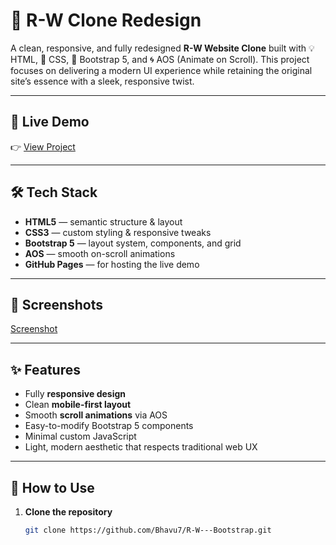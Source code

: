 # 🎨 R-W Clone Redesign

A clean, responsive, and fully redesigned **R-W Website Clone** built with 💡 HTML, 🎨 CSS, 🧱 Bootstrap 5, and 🌀 AOS (Animate on Scroll). This project focuses on delivering a modern UI experience while retaining the original site’s essence with a sleek, responsive twist.

---

## 🚀 Live Demo

👉 [View Project](https://bhavu7.github.io/R-W---Bootstrap/)

---

## 🛠 Tech Stack

- **HTML5** — semantic structure & layout  
- **CSS3** — custom styling & responsive tweaks  
- **Bootstrap 5** — layout system, components, and grid  
- **AOS** — smooth on-scroll animations  
- **GitHub Pages** — for hosting the live demo

---

## 📸 Screenshots
[Screenshot](images/Screenshot.png)

---

## ✨ Features

- Fully **responsive design**  
- Clean **mobile-first layout**  
- Smooth **scroll animations** via AOS  
- Easy-to-modify Bootstrap 5 components  
- Minimal custom JavaScript  
- Light, modern aesthetic that respects traditional web UX  

---

## 🚧 How to Use

1. **Clone the repository**  
   ```bash
   git clone https://github.com/Bhavu7/R-W---Bootstrap.git
